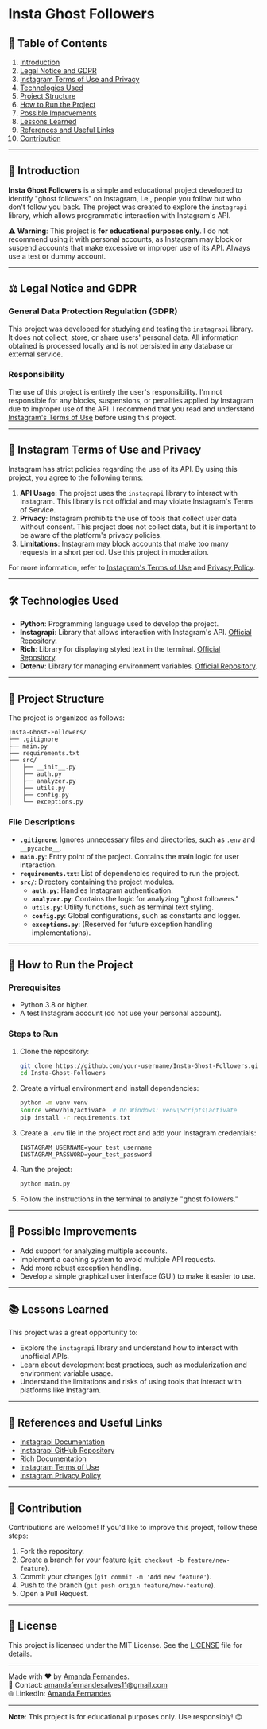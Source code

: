 # Insta Ghost Followers

## 📜 Table of Contents
1. [Introduction](#-introduction)
2. [Legal Notice and GDPR](#-legal-notice-and-gdpr)
3. [Instagram Terms of Use and Privacy](#-instagram-terms-of-use-and-privacy)
4. [Technologies Used](#-technologies-used)
5. [Project Structure](#-project-structure)
6. [How to Run the Project](#-how-to-run-the-project)
7. [Possible Improvements](#-possible-improvements)
8. [Lessons Learned](#-lessons-learned)
9. [References and Useful Links](#-references-and-useful-links)
10. [Contribution](#-contribution)

---

## 🌟 Introduction

**Insta Ghost Followers** is a simple and educational project developed to identify "ghost followers" on Instagram, i.e., people you follow but who don't follow you back. The project was created to explore the `instagrapi` library, which allows programmatic interaction with Instagram's API.

⚠️ **Warning**: This project is **for educational purposes only**. I do not recommend using it with personal accounts, as Instagram may block or suspend accounts that make excessive or improper use of its API. Always use a test or dummy account.

---

## ⚖️ Legal Notice and GDPR

### General Data Protection Regulation (GDPR)
This project was developed for studying and testing the `instagrapi` library. It does not collect, store, or share users' personal data. All information obtained is processed locally and is not persisted in any database or external service.

### Responsibility
The use of this project is entirely the user's responsibility. I'm not responsible for any blocks, suspensions, or penalties applied by Instagram due to improper use of the API. I recommend that you read and understand [Instagram's Terms of Use](#-instagram-terms-of-use-and-privacy) before using this project.

---

## 📜 Instagram Terms of Use and Privacy

Instagram has strict policies regarding the use of its API. By using this project, you agree to the following terms:

1. **API Usage**: The project uses the `instagrapi` library to interact with Instagram. This library is not official and may violate Instagram's Terms of Service.
2. **Privacy**: Instagram prohibits the use of tools that collect user data without consent. This project does not collect data, but it is important to be aware of the platform's privacy policies.
3. **Limitations**: Instagram may block accounts that make too many requests in a short period. Use this project in moderation.

For more information, refer to [Instagram's Terms of Use](https://help.instagram.com/581066165581870) and [Privacy Policy](https://help.instagram.com/519522125107875).

---

## 🛠️ Technologies Used

- **Python**: Programming language used to develop the project.
- **Instagrapi**: Library that allows interaction with Instagram's API. [Official Repository](https://github.com/adw0rd/instagrapi).
- **Rich**: Library for displaying styled text in the terminal. [Official Repository](https://github.com/Textualize/rich).
- **Dotenv**: Library for managing environment variables. [Official Repository](https://github.com/theskumar/python-dotenv).

---

## 📂 Project Structure

The project is organized as follows:

```
Insta-Ghost-Followers/
├── .gitignore
├── main.py
├── requirements.txt
├── src/
│   ├── __init__.py
│   ├── auth.py
│   ├── analyzer.py
│   ├── utils.py
│   ├── config.py
│   └── exceptions.py
```

### File Descriptions

- **`.gitignore`**: Ignores unnecessary files and directories, such as `.env` and `__pycache__`.
- **`main.py`**: Entry point of the project. Contains the main logic for user interaction.
- **`requirements.txt`**: List of dependencies required to run the project.
- **`src/`**: Directory containing the project modules.
  - **`auth.py`**: Handles Instagram authentication.
  - **`analyzer.py`**: Contains the logic for analyzing "ghost followers."
  - **`utils.py`**: Utility functions, such as terminal text styling.
  - **`config.py`**: Global configurations, such as constants and logger.
  - **`exceptions.py`**: (Reserved for future exception handling implementations).

---

## 🚀 How to Run the Project

### Prerequisites

- Python 3.8 or higher.
- A test Instagram account (do not use your personal account).

### Steps to Run

1. Clone the repository:
   ```bash
   git clone https://github.com/your-username/Insta-Ghost-Followers.git
   cd Insta-Ghost-Followers
   ```

2. Create a virtual environment and install dependencies:
   ```bash
   python -m venv venv
   source venv/bin/activate  # On Windows: venv\Scripts\activate
   pip install -r requirements.txt
   ```

3. Create a `.env` file in the project root and add your Instagram credentials:
   ```env
   INSTAGRAM_USERNAME=your_test_username
   INSTAGRAM_PASSWORD=your_test_password
   ```

4. Run the project:
   ```bash
   python main.py
   ```

5. Follow the instructions in the terminal to analyze "ghost followers."

---

## 🔧 Possible Improvements

- Add support for analyzing multiple accounts.
- Implement a caching system to avoid multiple API requests.
- Add more robust exception handling.
- Develop a simple graphical user interface (GUI) to make it easier to use.

---

## 📚 Lessons Learned

This project was a great opportunity to:
- Explore the `instagrapi` library and understand how to interact with unofficial APIs.
- Learn about development best practices, such as modularization and environment variable usage.
- Understand the limitations and risks of using tools that interact with platforms like Instagram.

---

## 🔗 References and Useful Links

- [Instagrapi Documentation](https://adw0rd.github.io/instagrapi/)
- [Instagrapi GitHub Repository](https://github.com/adw0rd/instagrapi)
- [Rich Documentation](https://rich.readthedocs.io/)
- [Instagram Terms of Use](https://help.instagram.com/581066165581870)
- [Instagram Privacy Policy](https://help.instagram.com/519522125107875)

---

## 🤝 Contribution

Contributions are welcome! If you'd like to improve this project, follow these steps:

1. Fork the repository.
2. Create a branch for your feature (`git checkout -b feature/new-feature`).
3. Commit your changes (`git commit -m 'Add new feature'`).
4. Push to the branch (`git push origin feature/new-feature`).
5. Open a Pull Request.

---

## 📝 License

This project is licensed under the MIT License. See the [LICENSE](LICENSE) file for details.

---

Made with ❤️ by [Amanda Fernandes]([https://github.com/your-username](https://github.com/AmandaFernandes0701)).  
📧 Contact: amandafernandesalves11@gmail.com  
🌐 LinkedIn: [Amanda Fernandes](https://www.linkedin.com/in/amanda-fernandes-software-engineer/)

--- 

**Note**: This project is for educational purposes only. Use responsibly! 😊

